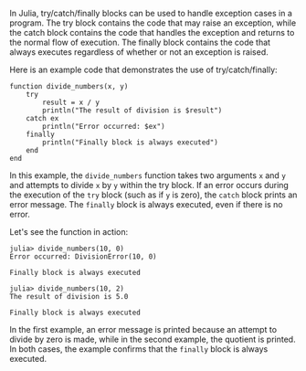 In Julia, try/catch/finally blocks can be used to handle exception cases in a program. The try block contains the code that may raise an exception, while the catch block contains the code that handles the exception and returns to the normal flow of execution. The finally block contains the code that always executes regardless of whether or not an exception is raised.

Here is an example code that demonstrates the use of try/catch/finally:

```
function divide_numbers(x, y)
    try
        result = x / y
        println("The result of division is $result")
    catch ex
        println("Error occurred: $ex")
    finally
        println("Finally block is always executed")
    end
end
```

In this example, the `divide_numbers` function takes two arguments `x` and `y` and attempts to divide `x` by `y` within the try block. If an error occurs during the execution of the `try` block (such as if `y` is zero), the `catch` block prints an error message. The `finally` block is always executed, even if there is no error.

Let's see the function in action:

```
julia> divide_numbers(10, 0)
Error occurred: DivisionError(10, 0)

Finally block is always executed

julia> divide_numbers(10, 2)
The result of division is 5.0

Finally block is always executed
```

In the first example, an error message is printed because an attempt to divide by zero is made, while in the second example, the quotient is printed. In both cases, the example confirms that the `finally` block is always executed.